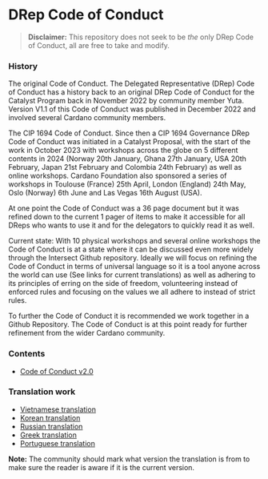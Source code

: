 # DRep Code of Conduct

> **Disclaimer:** This repository does not seek to be *the* only DRep Code of Conduct, all are free to take and modify.

### History

The original Code of Conduct.
The Delegated Representative (DRep) Code of Conduct has a history back to an original DRep Code of Conduct for the Catalyst Program back in November 2022 by community member Yuta.
Version V1.1 of this Code of Conduct was published in December 2022 and involved several Cardano community members. 

The CIP 1694 Code of Conduct.
Since then a CIP 1694 Governance DRep Code of Conduct was initiated in a Catalyst Proposal, with the start of the work in October 2023 with workshops across the globe on 5 different contents in 2024 (Norway 20th January, Ghana 27th January, USA 20th February, Japan 21st February and Colombia 24th February) as well as online workshops. Cardano Foundation also sponsored a series of workshops in Toulouse (France) 25th April, London (England) 24th May, Oslo (Norway) 6th June and Las Vegas 16th August (USA). 

At one point the Code of Conduct was a 36 page document but it was refined down to the current 1 pager of items to make it accessible for all DReps who wants to use it and for the delegators to quickly read it as well.

Current state:
With 10 physical workshops and several online workshops the Code of Conduct is at a state where it can be discussed even more widely through the Intersect Github repository.
Ideally we will focus on refining the Code of Conduct in terms of universal language so it is a tool anyone across the world can use (See links for current translations) as well as adhering to its principles of erring on the side of freedom, volunteering instead of enforced rules and focusing on the values we all adhere to instead of strict rules. 

To further the Code of Conduct it is recommended we work together in a Github Repository.
The Code of Conduct is at this point ready for further refinement from the wider Cardano community. 

### Contents

- [Code of Conduct v2.0](https://github.com/IntersectMBO/drep-code-of-conduct/blob/main/drep-code-of-conduct/drep-code-of-conduct-v2.md)

### Translation work

- [Vietnamese translation](https://docs.google.com/document/d/1MemBm5CUd_afBbmCzUfzrTNc6OpNWYtDCQZcJjWtnrc/edit#heading=h.qz1ffb3al08i)
- [Korean translation](https://docs.google.com/document/d/1e9Dftm9ySSiAQ0IB2Br1MgKQ1uuZrTlyQiaCioWUJQw/edit?tab=t.0#heading=h.qz1ffb3al08i)
- [Russian translation](https://docs.google.com/document/d/1-NoT9M2xMK8JyJalzLtKwszy6JtnWhhin-wz-JKyHvg/edit)
- [Greek translation](https://docs.google.com/document/d/1wyuSgpXX4eEWM-E5zCffgdN36U0e0qO7oiLO1F3d62w/edit?tab=t.0#heading=h.dfd2zq4o4jhc)
- [Portuguese translation](https://docs.google.com/document/d/1ZKqJy85cl1N57liV8KyVFshuvEQLjwPkqNG5vgAkzIU/edit?tab=t.0#heading=h.xzmsaw7ygrol)

**Note:** The community should mark what version the translation is from to make sure the reader is aware if it is the current version. 
